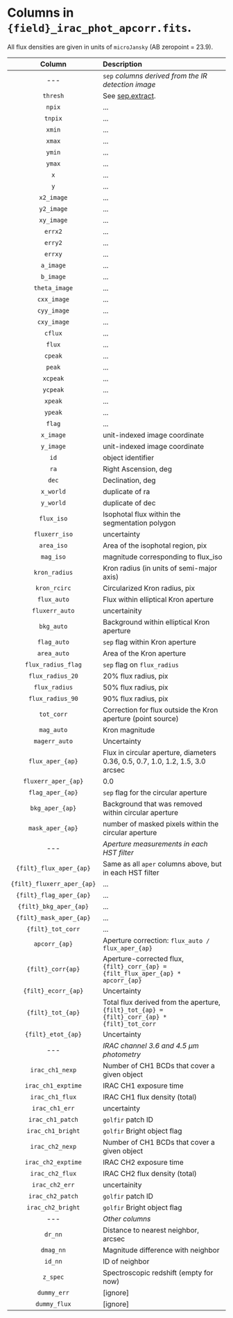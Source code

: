 Columns in ``{field}_irac_phot_apcorr.fits``.
=============================================

All flux densities are given in units of ``microJansky`` (AB zeropoint = 23.9).

|                     Column     |                                                                                          Description |
|     :--------------------:     |                                                         :------------------------------------------- |
|                           ---  | ``sep`` *columns derived from the IR detection image*                                                |
|                     ``thresh`` |                        See [sep.extract](https://sep.readthedocs.io/en/v1.0.x/api/sep.extract.html). |
|                       ``npix`` |                                                                                                  ... |
|                      ``tnpix`` |                                                                                                  ... |
|                       ``xmin`` |                                                                                                  ... |
|                       ``xmax`` |                                                                                                  ... |
|                       ``ymin`` |                                                                                                  ... |
|                       ``ymax`` |                                                                                                  ... |
|                          ``x`` |                                                                                                  ... |
|                          ``y`` |                                                                                                  ... |
|                   ``x2_image`` |                                                                                                  ... |
|                   ``y2_image`` |                                                                                                  ... |
|                   ``xy_image`` |                                                                                                  ... |
|                      ``errx2`` |                                                                                                  ... |
|                      ``erry2`` |                                                                                                  ... |
|                      ``errxy`` |                                                                                                  ... |
|                    ``a_image`` |                                                                                                  ... |
|                    ``b_image`` |                                                                                                  ... |
|                ``theta_image`` |                                                                                                  ... |
|                  ``cxx_image`` |                                                                                                  ... |
|                  ``cyy_image`` |                                                                                                  ... |
|                  ``cxy_image`` |                                                                                                  ... |
|                      ``cflux`` |                                                                                                  ... |
|                       ``flux`` |                                                                                                  ... |
|                      ``cpeak`` |                                                                                                  ... |
|                       ``peak`` |                                                                                                  ... |
|                     ``xcpeak`` |                                                                                                  ... |
|                     ``ycpeak`` |                                                                                                  ... |
|                      ``xpeak`` |                                                                                                  ... |
|                      ``ypeak`` |                                                                                                  ... |
|                       ``flag`` |                                                                                                  ... |
|                    ``x_image`` |                                                                        unit-indexed image coordinate |
|                    ``y_image`` |                                                                        unit-indexed image coordinate |
|                         ``id`` |                                                                                    object identifier |
|                         ``ra`` |                                                                                 Right Ascension, deg |
|                        ``dec`` |                                                                                     Declination, deg |
|                    ``x_world`` |                                                                                      duplicate of ra |
|                    ``y_world`` |                                                                                     duplicate of dec |
|                   ``flux_iso`` |                                                       Isophotal flux within the segmentation polygon |
|                ``fluxerr_iso`` |                                                                                          uncertainty |
|                   ``area_iso`` |                                                                    Area of the isophotal region, pix |
|                    ``mag_iso`` |                                                                  magnitude corresponding to flux_iso |
|                ``kron_radius`` |                                                            Kron radius (in units of semi-major axis) |
|                 ``kron_rcirc`` |                                                                        Circularized Kron radius, pix |
|                  ``flux_auto`` |                                                                 Flux within elliptical Kron aperture |
|               ``fluxerr_auto`` |                                                                                         uncertainity |
|                   ``bkg_auto`` |                                                           Background within elliptical Kron aperture |
|                  ``flag_auto`` |                                                                      `sep` flag within Kron aperture |
|                  ``area_auto`` |                                                                            Area of the Kron aperture |
|           ``flux_radius_flag`` |                                                                      ``sep`` flag on ``flux_radius`` |
|             ``flux_radius_20`` |                                                                                 20% flux radius, pix |
|                ``flux_radius`` |                                                                                 50% flux radius, pix |
|             ``flux_radius_90`` |                                                                                 90% flux radius, pix |
|                   ``tot_corr`` |                                         Correction for flux outside the Kron aperture (point source) |
|                   ``mag_auto`` |                                                                                       Kron magnitude |
|                ``magerr_auto`` |                                                                                          Uncertainty |
|             ``flux_aper_{ap}`` |                       Flux in circular aperture, diameters 0.36, 0.5, 0.7, 1.0, 1.2, 1.5, 3.0 arcsec |
|          ``fluxerr_aper_{ap}`` |                                                                                                  0.0 |
|             ``flag_aper_{ap}`` |                                                               ``sep`` flag for the circular aperture |
|              ``bkg_aper_{ap}`` |                                                 Background that was removed within circular aperture |
|             ``mask_aper_{ap}`` |                                                 number of masked pixels within the circular aperture |
| ---                            | *Aperture measurements in each HST filter*                                                           |
|      ``{filt}_flux_aper_{ap}`` |                                           Same as all ``aper`` columns above, but in each HST filter |
|   ``{filt}_fluxerr_aper_{ap}`` |                                                                                                  ... |
|      ``{filt}_flag_aper_{ap}`` |                                                                                                  ... |
|       ``{filt}_bkg_aper_{ap}`` |                                                                                                  ... |
|      ``{filt}_mask_aper_{ap}`` |                                                                                                  ... |
|            ``{filt}_tot_corr`` |                                                                                                  ... |
|                ``apcorr_{ap}`` |                                                  Aperture correction: ``flux_auto / flux_aper_{ap}`` |
|            ``{filt}_corr{ap}`` |                   Aperture-corrected flux, ``{filt}_corr_{ap} = {filt_flux_aper_{ap} * apcorr_{ap}`` |
|          ``{filt}_ecorr_{ap}`` |                                                                                          Uncertainty |
|            ``{filt}_tot_{ap}`` |       Total flux derived from the aperture, ``{filt}_tot_{ap} = {filt}_corr_{ap} * {filt}_tot_corr`` |
|           ``{filt}_etot_{ap}`` |                                                                                          Uncertainty |
| ---                            | *IRAC channel 3.6 and 4.5 µm photometry*                                                             |
|              ``irac_ch1_nexp`` |                                                         Number of CH1 BCDs that cover a given object |
|           ``irac_ch1_exptime`` |                                                                               IRAC CH1 exposure time |
|              ``irac_ch1_flux`` |                                                                        IRAC CH1 flux density (total) |
|               ``irac_ch1_err`` |                                                                                          uncertainty |
|             ``irac_ch1_patch`` |                                                                                  ``golfir`` patch ID |
|            ``irac_ch1_bright`` |                                                                        ``golfir`` Bright object flag |
|              ``irac_ch2_nexp`` |                                                         Number of CH1 BCDs that cover a given object |
|           ``irac_ch2_exptime`` |                                                                               IRAC CH2 exposure time |
|              ``irac_ch2_flux`` |                                                                        IRAC CH2 flux density (total) |
|               ``irac_ch2_err`` |                                                                                         uncertainity |
|             ``irac_ch2_patch`` |                                                                                  ``golfir`` patch ID |
|            ``irac_ch2_bright`` |                                                                        ``golfir`` Bright object flag |
| ---                            | *Other columns*                                                                                      |
|                      ``dr_nn`` |                                                                 Distance to nearest neighbor, arcsec |
|                    ``dmag_nn`` |                                                                   Magnitude difference with neighbor |
|                      ``id_nn`` |                                                                                       ID of neighbor |
|                     ``z_spec`` |                                                               Spectroscopic redshift (empty for now) |
|                  ``dummy_err`` |                                                                                             [ignore] |
|                 ``dummy_flux`` |                                                                                             [ignore] |
